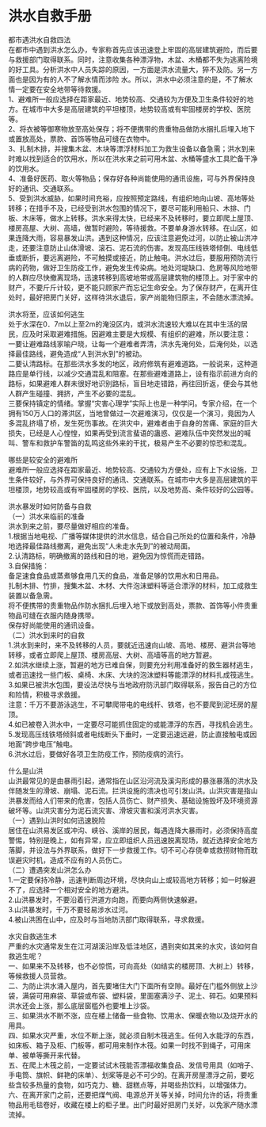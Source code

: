 # 洪水自救手册  
  
都市遇洪水自救四法  
在都市中遇到洪水怎么办，专家称首先应该迅速登上牢固的高层建筑避险，而后要与救援部门取得联系。同时，注意收集各种漂浮物，木盆、木桶都不失为逃离险境的好工具。分析洪水中人员失踪的原因，一方面是洪水流量大，猝不及防。另一方面也是因为有的人不了解水情而涉险 水。所以，洪水中必须注意的是，不了解水情一定要在安全地带等待救援。  
1、避难所一般应选择在距家最近、地势较高、交通较为方便及卫生条件较好的地方。在城市中大多是高层建筑的平坦楼顶，地势较高或有牢固楼房的学校、医院等。  
2、将衣被等御寒物放至高处保存；将不便携带的贵重物品做防水捆扎后埋入地下或置放高处，票款、首饰等物品可缝在衣物中。  
3、扎制木排，并搜集木盆、木块等漂浮材料加工为救生设备以备急需；洪水到来时难以找到适合的饮用水，所以在洪水来之前可用木盆、水桶等盛水工具贮备干净的饮用水。  
4、准备好医药、取火等物品；保存好各种尚能使用的通讯设施，可与外界保持良好的通讯、交通联系。  
5、受到洪水威胁，如果时间充裕，应按照预定路线，有组织地向山坡、高地等处转移；在措手不及，已经受到洪水包围的情况下，要尽可能利用船只、木排、门板、木床等，做水上转移。洪水来得太快，已经来不及转移时，要立即爬上屋顶、楼房高屋、大树、高墙，做暂时避险，等待援救。不要单身游水转移。在山区，如果连降大雨，容易暴发山洪。遇到这种情况，应该注意避免过河，以防止被山洪冲走，还要注意防止山体滑坡、滚石、泥石流的伤害。发现高压线铁塔倾倒、电线低垂或断折，要远离避险，不可触摸或接近，防止触电。洪水过后，要服用预防流行病的药物，做好卫生防疫工作，避免发生传染病。地处河堤缺口、危房等风险地带的人群应尽快撤离现场，迅速转移到高坡地带或高层建筑物的楼顶上。对于家中的财产，不要斤斤计较，更不能只顾家产而忘记生命安全。为了保存财产，在离开住处时，最好把房门关好，这样待洪水退后，家产尚能物归原主，不会随水漂流掉。  
  
洪水将至，应该如何逃生  
处于水深在0．7m以上至2m的淹没区内，或洪水流速较大难以在其中生活的居民，应及时采取避难措施。因避难主要是大规模、有组织的避难，所以要注意：  
一要让避难路线家喻户晓，让每一个避难者弄清，洪水先淹何处，后淹何处，以选择最佳路线，避免造成“人到洪水到”的被动。  
二要认清路标。在那些洪水多发的地区，政府修筑有避难道路。一般说来，这种道路应是单行线，以减少交通混乱和阻塞。在那些避难道路上，设有指示前进方向的路标，如果避难人群未很好地识别路标，盲目地走错路，再往回折返，便会与其他人群产生碰撞、拥挤，产生不必要的混乱。  
三要保持镇定的情绪。掌握“灾害心理学”实际上也是一种学问。专家介绍，在一个拥有150万人口的滞洪区，当地曾做过一次避难演习，仅仅是一个演习，竟因为人多混乱挤塌了桥，发生死伤事故。在洪灾中，避难者由于自身的苦痛、家庭的巨大损失，已经是人心惶惶，如果再受到流言蜚语的蛊惑、避难队伍中突然发出的喊叫、警车和救护车警笛的乱鸣这些外来的干扰，极易产生不必要的惊恐和混乱。  
  
哪些是较安全的避难所  
避难所一般应选择在距家最近、地势较高、交通较为方便处，应有上下水设施，卫生条件较好，与外界可保持良好的通讯、交通联系。在城市中大多是高层建筑的平坦楼顶，地势较高或有牢固楼房的学校、医院，以及地势高、条件较好的公园等。  
  
洪水暴发时如何防备与自救  
（一）洪水来临前的准备  
洪水到来之前，要尽量做好相应的准备。  
1.根据当地电视、广播等媒体提供的洪水信息，结合自己所处的位置和条件，冷静地选择最佳路线撤离，避免出现“人未走水先到”的被动局面。  
2.认清路标，明确撤离的路线和目的地，避免因为惊慌而走错路。  
3.自保措施：  
备足速食食品或蒸煮够食用几天的食品，准备足够的饮用水和日用品。  
扎制木排、竹排，搜集木盆、木材、大件泡沫塑料等适合漂浮的材料，加工成救生装置以备急需。  
将不便携带的贵重物品作防水捆扎后埋入地下或放到高处，票款、首饰等小件贵重物品可缝在衣服内随身携带。  
保存好尚能使用的通讯设备。  
（二）洪水到来时的自救  
1.洪水到来时，来不及转移的人员，要就近迅速向山坡、高地、楼房、避洪台等地转移，或者立即爬上屋顶、楼房高层、大树、高墙等高的地方暂避。  
2.如洪水继续上涨，暂避的地方已难自保，则要充分利用准备好的救生器材逃生，或者迅速找一些门板、桌椅、木床、大块的泡沫塑料等能漂浮的材料扎成筏逃生。  
3.如果已被洪水包围，要设法尽快与当地政府防汛部门取得联系，报告自己的方位和险情，积极寻求救援。  
注意：千万不要游泳逃生，不可攀爬带电的电线杆、铁塔，也不要爬到泥坯房的屋顶。  
4.如已被卷入洪水中，一定要尽可能抓住固定的或能漂浮的东西，寻找机会逃生。  
5.发现高压线铁塔倾斜或者电线断头下垂时，一定要迅速远避，防止直接触电或因地面“跨步电压”触电。  
6.洪水过后，要做好各项卫生防疫工作，预防疫病的流行。  
  
什么是山洪  
山洪最常见的是由暴雨引起，通常指在山区沿河流及溪沟形成的暴涨暴落的洪水及伴随发生的滑坡、崩塌、泥石流。拦洪设施的溃决也可引发山洪。山洪灾害是指山洪暴发而给人们带来的危害，包括人员伤亡、财产损失、基础设施毁坏及环境资源破坏等。山洪灾害分为泥石流灾害、滑坡灾害和溪河洪水灾害。  
（一）遇到山洪时如何迅速脱险  
居住在山洪易发区或冲沟、峡谷、溪岸的居民，每遇连降大暴雨时，必须保持高度警惕，特别是晚上，如有异常，应立即组织人员迅速脱离现场，就近选择安全地方落脚，并设法与外界联系，做好下一步救援工作。切不可心存侥幸或救捞财物而耽误避灾时机，造成不应有的人员伤亡。  
（二）遭遇突发山洪怎么办  
1.一定要保持冷静，迅速判断周边环境，尽快向山上或较高地方转移；如一时躲避不了，应选择一个相对安全的地方避洪。  
2.山洪暴发时，不要沿着行洪道方向跑，而要向两侧快速躲避。  
3.山洪暴发时，千万不要轻易涉水过河。  
4.被山洪困在山中，应及时与当地防汛部门取得联系，寻求救援。  
  
水灾自救逃生术  
严重的水灾通常发生在江河湖溪沿岸及低洼地区，遇到突如其来的水灾，该如何自救逃生呢？  
一、如果来不及转移，也不必惊慌，可向高处（如结实的楼房顶、大树上）转移，等候救援人员营救。  
二、为防止洪水涌入屋内，首先要堵住大门下面所有空隙。最好在门槛外侧放上沙袋，满袋可用麻袋、草袋或布袋、塑料袋，里面塞满沙子、泥土、碎石。如果预料洪水还会上涨，那么底层窗槛外也要堆上沙袋。  
三、如果洪水不断不涨，应在楼上储备一些食物、饮用水、保暖衣物以及烧开水的用具。  
四、如果水灾严重，水位不断上涨，就必须自制木筏逃生。任何入水能浮的东西，如床板、箱子及柜、门板等，都可用来制作木筏。如果一时找不到绳子，可用床单、被单等撕开来代替。  
五、在爬上木筏之前，一定要试试木筏能否漂福收集食品、发信号用具（如哨子、手电筒、旗帜、鲜艳的床单）、划桨等是必不可少的。在离开房屋漂浮之前，要吃些含较多热量的食物，如巧克力、糖、甜糕点等，并喝些热饮料，以增强体力。  
六、在离开家门之前，还要把煤气阀、电源总开关等关掉，时间允许的话，将贵重物品用毛毯卷好，收藏在楼上的柜子里。出门时最好把房门关好，以免家产随水漂流掉。  